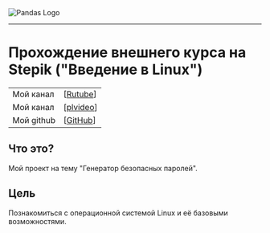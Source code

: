 <picture align="center">
  <img alt="Pandas Logo" src="https://shbpacademy.com/wp-content/uploads/2023/01/Depositphotos_475507236_XL-840x450.jpg">
</picture>

-----------------

# Прохождение внешнего курса на Stepik ("Введение в Linux")

| | |
| --- | --- |
| Мой канал | [[Rutube](https://rutube.ru/plst/909045/)] |
| Мой канал | [[plvideo](https://plvideo.ru/playlist?list=SuymwXRNSHg3)] |
| Мой github | [[GitHub](https://github.com/migolovina/)]|

## Что это?

Мой проект на тему "Генератор безопасных паролей".

## Цель

Познакомиться с операционной системой Linux и её базовыми возможностями. 

